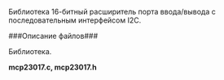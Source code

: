 Библиотека 16-битный расширитель порта ввода/вывода с последовательным интерфейсом I2C.

###Описание файлов###

Библиотека.

**mcp23017.c, mcp23017.h**
